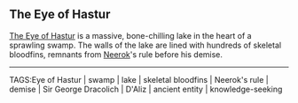 ## The Eye of Hastur

[The Eye of Hastur](../Places/Eye_of_Hastur.md) is a massive, bone-chilling lake in the heart of a sprawling swamp. The walls of the lake are lined with hundreds of skeletal bloodfins, remnants from [Neerok](../People/Neerok.md)'s rule before his demise. 


---

TAGS:Eye of Hastur | swamp | lake | skeletal bloodfins | Neerok's rule | demise | Sir George Dracolich | D'Aliz | ancient entity | knowledge-seeking
